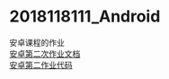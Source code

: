 # 2018118111_Android
安卓课程的作业<br>
[安卓第二次作业文档](https://github.com/LunarYoung/2018118111_Android/blob/master/Android%E7%AC%AC%E4%BA%8C%E6%AC%A1%E4%BD%9C%E4%B8%9A/%E8%AF%B4%E6%98%8E%E6%96%87%E6%A1%A3.md)<br>
[安卓第二作业代码](https://github.com/LunarYoung/2018118111_Android/tree/master/Android%E7%AC%AC%E4%BA%8C%E6%AC%A1%E4%BD%9C%E4%B8%9A/code/ActivityTest)
